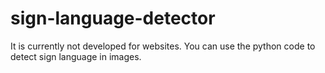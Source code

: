# sign-language-detector

It is currently not developed for websites. You can use the python code to detect sign language in images.
